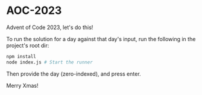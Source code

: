 # AOC-2023
Advent of Code 2023, let's do this!

To run the solution for a day against that day's input, run the following in the project's root dir:

```bash
npm install
node index.js # Start the runner
```

Then provide the day (zero-indexed), and press enter.

Merry Xmas!
